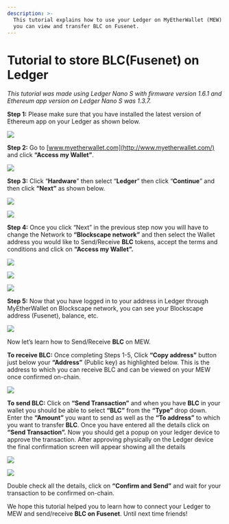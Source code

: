 ```yaml
---
description: >-
  This tutorial explains how to use your Ledger on MyEtherWallet (MEW) so that
  you can view and transfer BLC on Fusenet.
---
```


# Tutorial to store BLC\(Fusenet\) on Ledger



_This tutorial was made using Ledger Nano S with firmware version 1.6.1 and Ethereum app version on Ledger Nano S was 1.3.7._

**Step 1:** Please make sure that you have installed the latest version of Ethereum app on your Ledger as shown below.

![](../../.gitbook/assets/0%20%282%29.png)

**Step 2:** Go to [www.myetherwallet.com](http://www.myetherwallet.com/) and click **“Access my Wallet”**.

![](../../.gitbook/assets/1%20%285%29.png)

**Step 3:** Click “**Hardware**” then select “**Ledger**” then click “**Continue**” and then click **“Next”** as shown below.

![](../../.gitbook/assets/2%20%285%29.png)

![](../../.gitbook/assets/3%20%284%29.png)

**Step 4:** Once you click “Next” in the previous step now you will have to change the Network to **“Blockscape network”** and then select the Wallet address you would like to Send/Receive **BLC** tokens, accept the terms and conditions and click on **“Access my Wallet”.**

![](../../.gitbook/assets/4%20%285%29.png)

![](../../.gitbook/assets/5%20%283%29.png)

![](../../.gitbook/assets/6%20%284%29.png)

**Step 5:** Now that you have logged in to your address in Ledger through MyEtherWallet on Blockscape network, you can see your Blockscape address \(Fusenet\), balance, etc.

![](../../.gitbook/assets/7%20%283%29.png)

Now let’s learn how to Send/Receive **BLC** on MEW.

**To receive BLC:** Once completing Steps 1-5, Click **“Copy address”** button just below your **“Address”** \(Public key\) as highlighted below. This is the address to which you can receive BLC and can be viewed on your MEW once confirmed on-chain.

![](../../.gitbook/assets/8%20%283%29.png)

**To send BLC:** Click on **“Send Transaction”** and when you have **BLC** in your wallet you should be able to select **“BLC”** from the **“Type”** drop down. Enter the **“Amount”** you want to send as well as the **“To address”** to which you want to transfer **BLC**. Once you have entered all the details click on **“Send Transaction”.** Now you should get a popup on your ledger device to approve the transaction. After approving physically on the Ledger device the final confirmation screen will appear showing all the details

![](../../.gitbook/assets/9%20%283%29.png)

![](../../.gitbook/assets/10%20%283%29.png)

Double check all the details, click on **“Confirm and Send”** and wait for your transaction to be confirmed on-chain.

We hope this tutorial helped you to learn how to connect your Ledger to MEW and send/receive **BLC on Fusenet**. Until next time friends!

